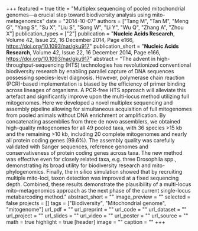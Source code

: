 +++
featured = true
title = "Multiplex sequencing of pooled mitochondrial genomes—a crucial step toward biodiversity analysis using mito-metagenomics"
date = "2014-10-07"
authors = ["Tang M", "Tan M", "Meng G", "Yang S", "Su X", "Liu S", "Song W", "Li Y", "Wu Q", "Zhang A", "Zhou X"]
publication_types = ["2"]
publication = "**Nucleic Acids Research**, Volume 42, Issue 22, 16 December 2014, Page e166, https://doi.org/10.1093/nar/gku917"
publication_short = "**Nucleic Acids Research**, Volume 42, Issue 22, 16 December 2014, Page e166, https://doi.org/10.1093/nar/gku917"
abstract = "The advent in high-throughput-sequencing (HTS) technologies has revolutionized conventional biodiversity research by enabling parallel capture of DNA sequences possessing species-level diagnosis. However, polymerase chain reaction (PCR)-based implementation is biased by the efficiency of primer binding across lineages of organisms. A PCR-free HTS approach will alleviate this artefact and significantly improve upon the multi-locus method utilizing full mitogenomes. Here we developed a novel multiplex sequencing and assembly pipeline allowing for simultaneous acquisition of full mitogenomes from pooled animals without DNA enrichment or amplification. By concatenating assemblies from three de novo assemblers, we obtained high-quality mitogenomes for all 49 pooled taxa, with 36 species >15 kb and the remaining >10 kb, including 20 complete mitogenomes and nearly all protein coding genes (99.6%). The assembly quality was carefully validated with Sanger sequences, reference genomes and conservativeness of protein coding genes across taxa. The new method was effective even for closely related taxa, e.g. three Drosophila spp., demonstrating its broad utility for biodiversity research and mito-phylogenomics. Finally, the in silico simulation showed that by recruiting multiple mito-loci, taxon detection was improved at a fixed sequencing depth. Combined, these results demonstrate the plausibility of a multi-locus mito-metagenomics approach as the next phase of the current single-locus metabarcoding method."
abstract_short = ""
image_preview = ""
selected = false
projects = []
tags = ["Biodiversity", "Mitochondrial genome", "mitogenome"]
url_pdf = ""
url_preprint = ""
url_code = ""
url_dataset = ""
url_project = ""
url_slides = ""
url_video = ""
url_poster = ""
url_source = ""
math = true
highlight = true
[header]
image = ""
caption = ""
+++